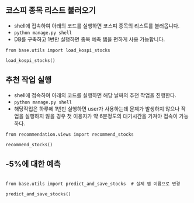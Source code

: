 
## 코스피 종목 리스트 불러오기
- shell에 접속하여 아래의 코드를 실행하면 코스피 종목의 리스트를 불러옵니다.
- `python manage.py shell`
- DB를 구축하고 1번만 실행하면 종목 예측 탭을 편하게 사용 가능합니다.
```commandline
from base.utils import load_kospi_stocks  

load_kospi_stocks()
```

## 추천 작업 실행
- shell에 접속하여 아래의 코드를 실행하면 해당 날짜의 추천 작업을 진행한다.
- `python manage.py shell`
- 해당작업은 하루에 1번만 실행하면 user가 사용하는데 문제가 발생하지 않으나 작업을 실행하지 않을 경우 첫 이용자가 약 6분정도의 대기시간을 가져야 접속이 가능하다.
```commandline
from recommendation.views import recommend_stocks

recommend_stocks()
```


## -5%에 대한 예측
```commandline

from base.utils import predict_and_save_stocks  # 실제 앱 이름으로 변경

predict_and_save_stocks()
```